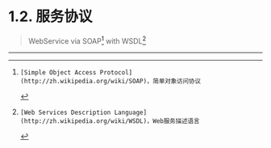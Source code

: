 # 1.2. 服务协议

> WebService via SOAP[^soap] with WSDL[^wsdl]


----

[^soap]:    [Simple Object Access Protocol](http://zh.wikipedia.org/wiki/SOAP)，简单对象访问协议
[^wsdl]:    [Web Services Description Language](http://zh.wikipedia.org/wiki/WSDL)，Web服务描述语言
